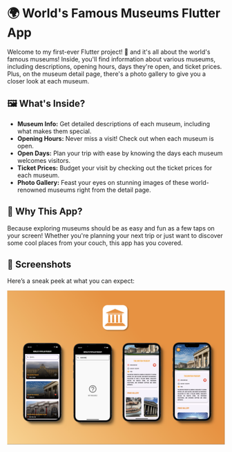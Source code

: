 # 🌍 World's Famous Museums Flutter App

Welcome to my first-ever Flutter project! 🎉 and it's all about the world's famous museums! Inside, you'll find information about various museums, including descriptions, opening hours, days they're open, and ticket prices. Plus, on the museum detail page, there's a photo gallery to give you a closer look at each museum.

## 🖼️ What's Inside?

- **Museum Info:** Get detailed descriptions of each museum, including what makes them special.
- **Opening Hours:** Never miss a visit! Check out when each museum is open.
- **Open Days:** Plan your trip with ease by knowing the days each museum welcomes visitors.
- **Ticket Prices:** Budget your visit by checking out the ticket prices for each museum.
- **Photo Gallery:** Feast your eyes on stunning images of these world-renowned museums right from the detail page.

## 🎯 Why This App?

Because exploring museums should be as easy and fun as a few taps on your screen! Whether you're planning your next trip or just want to discover some cool places from your couch, this app has you covered.

## 📸 Screenshots

Here’s a sneak peek at what you can expect:

![Home Screen](assets/images/mockup.png)



